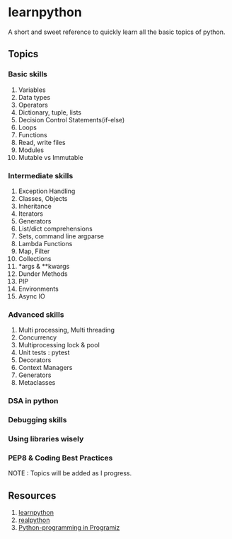# learnpython
A short and sweet reference to quickly learn all the basic topics of python.

## Topics
### Basic skills
1. Variables
2. Data types
3. Operators
4. Dictionary, tuple, lists
5. Decision Control Statements(if-else)
6. Loops
7. Functions
8. Read, write files
9. Modules
10. Mutable vs Immutable

### Intermediate skills
1. Exception Handling
2. Classes, Objects
3. Inheritance
4. Iterators
5. Generators
6. List/dict comprehensions
7. Sets, command line argparse
8. Lambda Functions
9.  Map, Filter
10. Collections
11. *args & **kwargs
12. Dunder Methods
13. PIP
14. Environments
15. Async IO

### Advanced skills
1. Multi processing, Multi threading
2. Concurrency
3. Multiprocessing lock & pool
4. Unit tests : pytest
5. Decorators
6. Context Managers
7. Generators 
8. Metaclasses


### DSA in python
### Debugging skills
### Using libraries wisely
### PEP8 & Coding Best Practices

NOTE : Topics will be added as I progress.

## Resources
1. [learnpython](https://www.learnpython.org/)
2. [realpython](https://realpython.com/)
3. [Python-programming in Programiz](https://www.programiz.com/python-programming)

